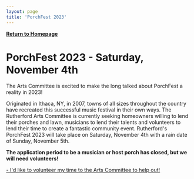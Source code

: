 ```yaml
---
layout: page
title: 'PorchFest 2023'
---
```


[**Return to Homepage**](/)

# PorchFest 2023 - Saturday, November 4th 

The Arts Committee is excited to make the long talked about PorchFest a reality in 2023! 

Originated in Ithaca, NY, in 2007, towns of all sizes throughout the country have recreated this successful music festival in their own ways. The Rutherford Arts Committee is currently seeking homeowners willing to lend their porches and lawn, musicians to lend their talents and volunteers to lend their time to create a fantastic community event. Rutherford's PorchFest 2023 will take place on Saturday, November 4th with a rain date of Sunday, November 5th.

**The application period to be a musician or host porch has closed, but we will need volunteers!**

[- I'd like to volunteer my time to the Arts Committee to help out!](https://docs.google.com/forms/d/e/1FAIpQLSf9fY1NU_XcjfZCXOe5Ddtzs5gBsc5IN8nGtK_EgGSbtdMpRA/viewform)
